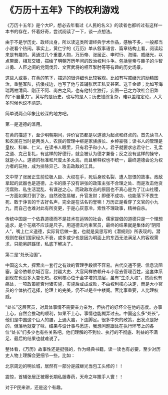 # 《万历十五年》下的权利游戏

《万历十五年》是个大IP，想必去年看过《人民的名义》的读者也都听过有这样一本书的存在，怀着好奇，尝试阅读了一下，谈一点想法。

由于不是学历史、政经出身，所以读这类所谓经典学术作品，感触不多，一般都当小说看个热闹。事实上，黄仁宇的《万历》单从叙事语言、篇章结构上看，阅读起来是有趣的。黄通过几个重要人物，万历帝、张居正、申时行、海瑞、戚继光，以点带面，相互交错，描绘了明朝万历年间的政治权利斗争。包括皇帝与臣子的斗智斗勇、人臣之间的党同伐异、文官武将的相互掣肘等等有趣的历史场景。

这些人或事，在黄的笔下，描述的很详细也比较客观。比如有写戚继光的励精图治，重整军队，抗倭戍边，也写了他与首辅张居正私交甚密、送千金姬；比如写海瑞两袖清风、刚正不阿、尚古之风，也有他特立独行，妄图一己之力改社会旧弊的“不自量力”。黄写的是历史，也写的是人；历史错综复杂，难以盖棺定论，人大多时候也说不清楚。

简单说两点印象比较深的地方吧。

第一是道德的滥用。

在黄的描述下，至少明朝期间，评价官员都是以道德为起点和终点的。首先读书人和农民在当时是两类人，农民的管理中枢是家族族长、乡绅豪强；读书人的管理是皇权、科举、仁义。在读书人眼里，只有君子和小人。君子就要求忠君守仁、孔孟之道、克己复礼，有这样的好德行，就会被认为德才兼备；反之没有这样的操守，就是小人。道德的标准和尺度太多太高，而且解释权也不统一，最终道德会沦为权力者的玩物，成为排除异己、攻击政敌的工具。

文中举了张居正生前位极人臣、大权在手，死后身败名裂、遭人怨恨的故事。政敌拿起的武器也是道德，上书的臣子没有讲张的政策主张不合理之处、而是攻击他贪污腐败、私生活混乱、有谋逆之心。而政敌攻击的原因也不真心是为了江山社稷，一方面如果打倒了张，自然改弦易辙，升官发财；即便不成功、也能落下不畏生死、敢于诤言的千古好名声，完全是在沽名钓誉嘛！万历正是看穿了文官的小九九，而自己也难对此有所变更，于是心灰意冷，索性不理政事，精神自杀。

传统中国是一个依靠道德而不是技术在运转的社会，儒家提倡的道德只是一个理想追求，是个花瓶不应该是尺子。用道德去约束官员，最终的结果就是集体的“阴阳人”，嘴上仁义道德，实际背后做一套，也就是吴思写的《潜规则》所表现的。潜规则在我们国家经久不衰，或多或少也是因为明面上的东西无法满足人的客观需求，只能另辟蹊径，私底下解决了。

第二是“处长治国”。

中国这么大，探索出一套行之有效的管理手段很不容易。古代交通不便、信息流阻塞，皇帝依赖京城百官，封疆大吏、大官同样依赖升斗小官去管理百姓，这套体系到现在也没多大变化吧。权利核心位于金字塔的顶层，虽有“生杀大权”，然而也有痛处，一项政策能否付诸实施，实施后或成或败，不由权利核心决定，而是大小官员的个体执行选择，伦理上的完美，仍不过是空中楼阁。官比事重要，人比理权威。

“处长”这层官员，对具体事情不需要亲力亲为，但执行的好坏全在他的态度。办事上心，自然会推动的顺利，如果不上心，事情也能糊弄过去。中国这么多“处长”，他们是中国这个巨人的腰，上通大脑，下连脚足。很多中央的政策，出发点是好的，但落地就变了味，结果与设计事与愿违，我想问题跟处在执行环节上的各位“处长”们多少也有些关系吧。他们理解的不到位、执行的不彻底、利益的不满足、最后的结果也就难说了。

整体看，《万历》故事性还是挺强的，作为经典书籍，读一读也有必要，至少对历史人物上理解会更细节一些。比如：

北京周边的明长城，居然有一部分是戚继光当包工头修的！！

震惊，首辅张居正被爆长期私服春药，天命之年撒手人寰！！

对于P民来讲，还是这个有趣。


